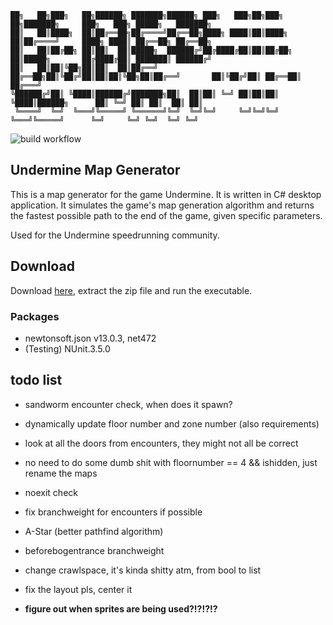 ```
██╗   ██╗███╗   ██╗██████╗ ███████╗██████╗ ███╗   ███╗██╗███╗   ██╗███████╗     ███╗   ███╗ █████╗   ███████╗
██║   ██║████╗  ██║██╔══██╗██╔════╝██╔══██╗████╗ ████║██║████╗  ██║██╔════╝     ████╗ ████║ ██╔══██╗ ██╔══██╗
██║   ██║██╔██╗ ██║██║  ██║█████╗  ██████╔╝██╔████╔██║██║██╔██╗ ██║█████╗       ██╔████╔██║ ███████║ ██████╔╝
██║   ██║██║╚██╗██║██║  ██║██╔══╝  ██╔══██╗██║╚██╔╝██║██║██║╚██╗██║██╔══╝       ██║╚██╔╝██║ ██╔══██║ ██╔═══╝
╚██████╔╝██║ ╚████║██████╔╝███████╗██║  ██║██║ ╚═╝ ██║██║██║ ╚████║██████╗      ██║ ╚═╝ ██║ ██║  ██║ ██║
 ╚════╝  ╚═╝  ╚═══╝╚═════╝ ╚══════╝╚═╝  ╚═╝╚═╝     ╚═╝╚═╝╚═╝  ╚═══╝╚═════╝      ╚═╝     ╚═╝ ╚═╝  ╚═╝ ╚═╝
```

![build workflow](https://github.com/Bardobard/Undermine-Map-Generation/actions/workflows/Testing.yml/badge.svg)

## Undermine Map Generator

This is a map generator for the game Undermine. It is written in C# desktop application.
It simulates the game's map generation algorithm and returns the fastest possible path to the end of the game, given
specific parameters.

Used for the Undermine speedrunning community.

## Download

Download [here](https://github.com/BardoBard/Undermine-Map-Generation/releases/latest), extract the zip file and run the
executable.

### Packages

- newtonsoft.json v13.0.3, net472
- (Testing) NUnit.3.5.0

## todo list

- sandworm encounter check, when does it spawn?

- dynamically update floor number and zone number (also requirements)

- look at all the doors from encounters, they might not all be correct
- no need to do some dumb shit with floornumber == 4 && ishidden, just rename the maps
- noexit check
- fix branchweight for encounters if possible
- A-Star (better pathfind algorithm)
- beforebogentrance branchweight
- change crawlspace, it's kinda shitty atm, from bool to list
- fix the layout pls, center it
- **figure out when sprites are being used?!?!?!?**
